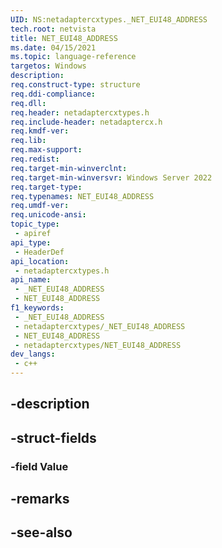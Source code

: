 ```yaml
---
UID: NS:netadaptercxtypes._NET_EUI48_ADDRESS
tech.root: netvista
title: NET_EUI48_ADDRESS
ms.date: 04/15/2021
ms.topic: language-reference
targetos: Windows
description: 
req.construct-type: structure
req.ddi-compliance: 
req.dll: 
req.header: netadaptercxtypes.h
req.include-header: netadaptercx.h
req.kmdf-ver: 
req.lib: 
req.max-support: 
req.redist: 
req.target-min-winverclnt: 
req.target-min-winversvr: Windows Server 2022
req.target-type: 
req.typenames: NET_EUI48_ADDRESS
req.umdf-ver: 
req.unicode-ansi: 
topic_type:
 - apiref
api_type:
 - HeaderDef
api_location:
 - netadaptercxtypes.h
api_name:
 - _NET_EUI48_ADDRESS
 - NET_EUI48_ADDRESS
f1_keywords:
 - _NET_EUI48_ADDRESS
 - netadaptercxtypes/_NET_EUI48_ADDRESS
 - NET_EUI48_ADDRESS
 - netadaptercxtypes/NET_EUI48_ADDRESS
dev_langs:
 - c++
---
```


## -description

## -struct-fields

### -field Value

## -remarks

## -see-also

